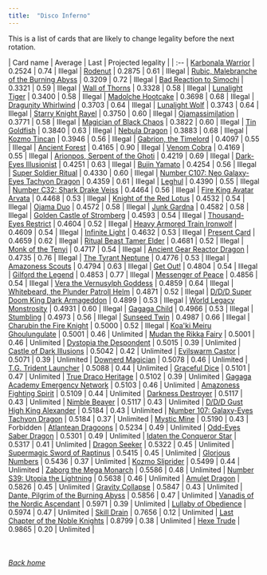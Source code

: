 ```yaml
---
title:  "Disco Inferno"
---
```


This is a list of cards that are likely to change legality before the next rotation.

| Card name | Average | Last | Projected legality |
| :-- |
[Karbonala Warrior](https://db.ygoprodeck.com/card/?search=Karbonala%20Warrior) | 0.2524 | 0.74 | Illegal |
[Rodenut](https://db.ygoprodeck.com/card/?search=Rodenut) | 0.2875 | 0.61 | Illegal |
[Rubic, Malebranche of the Burning Abyss](https://db.ygoprodeck.com/card/?search=Rubic,%20Malebranche%20of%20the%20Burning%20Abyss) | 0.3209 | 0.72 | Illegal |
[Bad Reaction to Simochi](https://db.ygoprodeck.com/card/?search=Bad%20Reaction%20to%20Simochi) | 0.3321 | 0.59 | Illegal |
[Wall of Thorns](https://db.ygoprodeck.com/card/?search=Wall%20of%20Thorns) | 0.3328 | 0.58 | Illegal |
[Lunalight Tiger](https://db.ygoprodeck.com/card/?search=Lunalight%20Tiger) | 0.3400 | 0.58 | Illegal |
[Madolche Hootcake](https://db.ygoprodeck.com/card/?search=Madolche%20Hootcake) | 0.3698 | 0.68 | Illegal |
[Dragunity Whirlwind](https://db.ygoprodeck.com/card/?search=Dragunity%20Whirlwind) | 0.3703 | 0.64 | Illegal |
[Lunalight Wolf](https://db.ygoprodeck.com/card/?search=Lunalight%20Wolf) | 0.3743 | 0.64 | Illegal |
[Starry Knight Rayel](https://db.ygoprodeck.com/card/?search=Starry%20Knight%20Rayel) | 0.3750 | 0.60 | Illegal |
[Ojamassimilation](https://db.ygoprodeck.com/card/?search=Ojamassimilation) | 0.3771 | 0.58 | Illegal |
[Magician of Black Chaos](https://db.ygoprodeck.com/card/?search=Magician%20of%20Black%20Chaos) | 0.3822 | 0.60 | Illegal |
[Tin Goldfish](https://db.ygoprodeck.com/card/?search=Tin%20Goldfish) | 0.3840 | 0.63 | Illegal |
[Nebula Dragon](https://db.ygoprodeck.com/card/?search=Nebula%20Dragon) | 0.3883 | 0.68 | Illegal |
[Kozmo Tincan](https://db.ygoprodeck.com/card/?search=Kozmo%20Tincan) | 0.3946 | 0.56 | Illegal |
[Gabrion, the Timelord](https://db.ygoprodeck.com/card/?search=Gabrion,%20the%20Timelord) | 0.4097 | 0.55 | Illegal |
[Ancient Forest](https://db.ygoprodeck.com/card/?search=Ancient%20Forest) | 0.4165 | 0.90 | Illegal |
[Venom Cobra](https://db.ygoprodeck.com/card/?search=Venom%20Cobra) | 0.4169 | 0.55 | Illegal |
[Arionpos, Serpent of the Ghoti](https://db.ygoprodeck.com/card/?search=Arionpos,%20Serpent%20of%20the%20Ghoti) | 0.4219 | 0.69 | Illegal |
[Dark-Eyes Illusionist](https://db.ygoprodeck.com/card/?search=Dark-Eyes%20Illusionist) | 0.4251 | 0.63 | Illegal |
[Bujin Yamato](https://db.ygoprodeck.com/card/?search=Bujin%20Yamato) | 0.4254 | 0.56 | Illegal |
[Super Soldier Ritual](https://db.ygoprodeck.com/card/?search=Super%20Soldier%20Ritual) | 0.4330 | 0.60 | Illegal |
[Number C107: Neo Galaxy-Eyes Tachyon Dragon](https://db.ygoprodeck.com/card/?search=Number%20C107:%20Neo%20Galaxy-Eyes%20Tachyon%20Dragon) | 0.4359 | 0.61 | Illegal |
[Leghul](https://db.ygoprodeck.com/card/?search=Leghul) | 0.4390 | 0.55 | Illegal |
[Number C32: Shark Drake Veiss](https://db.ygoprodeck.com/card/?search=Number%20C32:%20Shark%20Drake%20Veiss) | 0.4464 | 0.56 | Illegal |
[Fire King Avatar Arvata](https://db.ygoprodeck.com/card/?search=Fire%20King%20Avatar%20Arvata) | 0.4468 | 0.53 | Illegal |
[Knight of the Red Lotus](https://db.ygoprodeck.com/card/?search=Knight%20of%20the%20Red%20Lotus) | 0.4532 | 0.54 | Illegal |
[Ojama Duo](https://db.ygoprodeck.com/card/?search=Ojama%20Duo) | 0.4572 | 0.58 | Illegal |
[Junk Gardna](https://db.ygoprodeck.com/card/?search=Junk%20Gardna) | 0.4582 | 0.58 | Illegal |
[Golden Castle of Stromberg](https://db.ygoprodeck.com/card/?search=Golden%20Castle%20of%20Stromberg) | 0.4593 | 0.54 | Illegal |
[Thousand-Eyes Restrict](https://db.ygoprodeck.com/card/?search=Thousand-Eyes%20Restrict) | 0.4604 | 0.52 | Illegal |
[Heavy Armored Train Ironwolf](https://db.ygoprodeck.com/card/?search=Heavy%20Armored%20Train%20Ironwolf) | 0.4609 | 0.54 | Illegal |
[Infinite Light](https://db.ygoprodeck.com/card/?search=Infinite%20Light) | 0.4632 | 0.53 | Illegal |
[Present Card](https://db.ygoprodeck.com/card/?search=Present%20Card) | 0.4659 | 0.62 | Illegal |
[Ritual Beast Tamer Elder](https://db.ygoprodeck.com/card/?search=Ritual%20Beast%20Tamer%20Elder) | 0.4681 | 0.52 | Illegal |
[Monk of the Tenyi](https://db.ygoprodeck.com/card/?search=Monk%20of%20the%20Tenyi) | 0.4717 | 0.54 | Illegal |
[Ancient Gear Reactor Dragon](https://db.ygoprodeck.com/card/?search=Ancient%20Gear%20Reactor%20Dragon) | 0.4735 | 0.76 | Illegal |
[The Tyrant Neptune](https://db.ygoprodeck.com/card/?search=The%20Tyrant%20Neptune) | 0.4776 | 0.53 | Illegal |
[Amazoness Scouts](https://db.ygoprodeck.com/card/?search=Amazoness%20Scouts) | 0.4794 | 0.63 | Illegal |
[Get Out!](https://db.ygoprodeck.com/card/?search=Get%20Out!) | 0.4804 | 0.54 | Illegal |
[Gilford the Legend](https://db.ygoprodeck.com/card/?search=Gilford%20the%20Legend) | 0.4853 | 0.77 | Illegal |
[Messenger of Peace](https://db.ygoprodeck.com/card/?search=Messenger%20of%20Peace) | 0.4856 | 0.54 | Illegal |
[Vera the Vernusylph Goddess](https://db.ygoprodeck.com/card/?search=Vera%20the%20Vernusylph%20Goddess) | 0.4859 | 0.64 | Illegal |
[Whitebeard, the Plunder Patroll Helm](https://db.ygoprodeck.com/card/?search=Whitebeard,%20the%20Plunder%20Patroll%20Helm) | 0.4871 | 0.52 | Illegal |
[D/D/D Super Doom King Dark Armageddon](https://db.ygoprodeck.com/card/?search=D/D/D%20Super%20Doom%20King%20Dark%20Armageddon) | 0.4899 | 0.53 | Illegal |
[World Legacy Monstrosity](https://db.ygoprodeck.com/card/?search=World%20Legacy%20Monstrosity) | 0.4931 | 0.60 | Illegal |
[Gagaga Child](https://db.ygoprodeck.com/card/?search=Gagaga%20Child) | 0.4966 | 0.53 | Illegal |
[Stumbling](https://db.ygoprodeck.com/card/?search=Stumbling) | 0.4973 | 0.56 | Illegal |
[Sunseed Twin](https://db.ygoprodeck.com/card/?search=Sunseed%20Twin) | 0.4987 | 0.66 | Illegal |
[Charubin the Fire Knight](https://db.ygoprodeck.com/card/?search=Charubin%20the%20Fire%20Knight) | 0.5000 | 0.52 | Illegal |
[Koa'ki Meiru Ghoulungulate](https://db.ygoprodeck.com/card/?search=Koa'ki%20Meiru%20Ghoulungulate) | 0.5001 | 0.46 | Unlimited |
[Mudan the Rikka Fairy](https://db.ygoprodeck.com/card/?search=Mudan%20the%20Rikka%20Fairy) | 0.5001 | 0.46 | Unlimited |
[Dystopia the Despondent](https://db.ygoprodeck.com/card/?search=Dystopia%20the%20Despondent) | 0.5015 | 0.39 | Unlimited |
[Castle of Dark Illusions](https://db.ygoprodeck.com/card/?search=Castle%20of%20Dark%20Illusions) | 0.5042 | 0.42 | Unlimited |
[Evilswarm Castor](https://db.ygoprodeck.com/card/?search=Evilswarm%20Castor) | 0.5071 | 0.39 | Unlimited |
[Downerd Magician](https://db.ygoprodeck.com/card/?search=Downerd%20Magician) | 0.5078 | 0.46 | Unlimited |
[T.G. Trident Launcher](https://db.ygoprodeck.com/card/?search=T.G.%20Trident%20Launcher) | 0.5088 | 0.44 | Unlimited |
[Graceful Dice](https://db.ygoprodeck.com/card/?search=Graceful%20Dice) | 0.5101 | 0.47 | Unlimited |
[True Draco Heritage](https://db.ygoprodeck.com/card/?search=True%20Draco%20Heritage) | 0.5102 | 0.39 | Unlimited |
[Gagaga Academy Emergency Network](https://db.ygoprodeck.com/card/?search=Gagaga%20Academy%20Emergency%20Network) | 0.5103 | 0.46 | Unlimited |
[Amazoness Fighting Spirit](https://db.ygoprodeck.com/card/?search=Amazoness%20Fighting%20Spirit) | 0.5109 | 0.44 | Unlimited |
[Darkness Destroyer](https://db.ygoprodeck.com/card/?search=Darkness%20Destroyer) | 0.5117 | 0.43 | Unlimited |
[Nimble Beaver](https://db.ygoprodeck.com/card/?search=Nimble%20Beaver) | 0.5117 | 0.43 | Unlimited |
[D/D/D Gust High King Alexander](https://db.ygoprodeck.com/card/?search=D/D/D%20Gust%20High%20King%20Alexander) | 0.5184 | 0.43 | Unlimited |
[Number 107: Galaxy-Eyes Tachyon Dragon](https://db.ygoprodeck.com/card/?search=Number%20107:%20Galaxy-Eyes%20Tachyon%20Dragon) | 0.5184 | 0.37 | Unlimited |
[Mystic Mine](https://db.ygoprodeck.com/card/?search=Mystic%20Mine) | 0.5190 | 0.43 | Forbidden |
[Atlantean Dragoons](https://db.ygoprodeck.com/card/?search=Atlantean%20Dragoons) | 0.5234 | 0.49 | Unlimited |
[Odd-Eyes Saber Dragon](https://db.ygoprodeck.com/card/?search=Odd-Eyes%20Saber%20Dragon) | 0.5301 | 0.49 | Unlimited |
[Idaten the Conqueror Star](https://db.ygoprodeck.com/card/?search=Idaten%20the%20Conqueror%20Star) | 0.5317 | 0.41 | Unlimited |
[Dragon Seeker](https://db.ygoprodeck.com/card/?search=Dragon%20Seeker) | 0.5322 | 0.45 | Unlimited |
[Supermagic Sword of Raptinus](https://db.ygoprodeck.com/card/?search=Supermagic%20Sword%20of%20Raptinus) | 0.5415 | 0.45 | Unlimited |
[Glorious Numbers](https://db.ygoprodeck.com/card/?search=Glorious%20Numbers) | 0.5436 | 0.37 | Unlimited |
[Kozmo Sliprider](https://db.ygoprodeck.com/card/?search=Kozmo%20Sliprider) | 0.5499 | 0.44 | Unlimited |
[Zaborg the Mega Monarch](https://db.ygoprodeck.com/card/?search=Zaborg%20the%20Mega%20Monarch) | 0.5586 | 0.48 | Unlimited |
[Number S39: Utopia the Lightning](https://db.ygoprodeck.com/card/?search=Number%20S39:%20Utopia%20the%20Lightning) | 0.5638 | 0.46 | Unlimited |
[Amulet Dragon](https://db.ygoprodeck.com/card/?search=Amulet%20Dragon) | 0.5826 | 0.45 | Unlimited |
[Gravity Collapse](https://db.ygoprodeck.com/card/?search=Gravity%20Collapse) | 0.5847 | 0.43 | Unlimited |
[Dante, Pilgrim of the Burning Abyss](https://db.ygoprodeck.com/card/?search=Dante,%20Pilgrim%20of%20the%20Burning%20Abyss) | 0.5856 | 0.47 | Unlimited |
[Vanadis of the Nordic Ascendant](https://db.ygoprodeck.com/card/?search=Vanadis%20of%20the%20Nordic%20Ascendant) | 0.5971 | 0.39 | Unlimited |
[Lullaby of Obedience](https://db.ygoprodeck.com/card/?search=Lullaby%20of%20Obedience) | 0.5974 | 0.47 | Unlimited |
[Skill Drain](https://db.ygoprodeck.com/card/?search=Skill%20Drain) | 0.7656 | 0.12 | Unlimited |
[Last Chapter of the Noble Knights](https://db.ygoprodeck.com/card/?search=Last%20Chapter%20of%20the%20Noble%20Knights) | 0.8799 | 0.38 | Unlimited |
[Hexe Trude](https://db.ygoprodeck.com/card/?search=Hexe%20Trude) | 0.9865 | 0.20 | Unlimited |

<br>

###### [Back home](index)